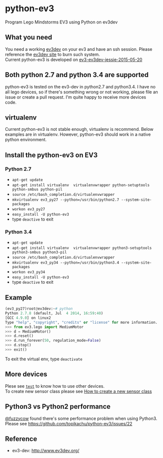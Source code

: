 python-ev3
==========

Program Lego Mindstorms EV3 using Python on ev3dev

## What you need


You need a working [ev3dev](http://www.ev3dev.org/) on your ev3 and have an ssh session. Please reference the [ev3dev site](http://www.ev3dev.org/docs/getting-started/) to burn such system.  
Current python-ev3 is developed on [ev3-ev3dev-jessie-2015-05-20](https://github.com/ev3dev/ev3dev/releases/tag/ev3-ev3dev-jessie-2015-05-201)   

## Both python 2.7 and python 3.4 are supported
python-ev3 is tested on the ev3-dev in python2.7 and python3.4.
I have no all lego devices, so if there's something wrong or not working, please file an issue or create a pull request. I'm quite happy to receive more devices code.

## virtualenv
Current python-ev3 is not stable enough, virtualenv is recommend. Below examples are in virtualenv. However, python-ev3 should work in a native python environment.

## Install the python-ev3 on EV3
### Python 2.7
* ```apt-get update```
* ```apt-get install virtualenv  virtualenvwrapper python-setuptools python-smbus python-pil```
* ```source /etc/bash_completion.d/virtualenvwrapper```
* ```mkvirtualenv ev3_py27 --python=/usr/bin/python2.7 --system-site-packages```
* ```workon ev3_py27```
* ```easy_install -U python-ev3```
* type ```deactive``` to exit

### Python 3.4
* ```apt-get update```
* ```apt-get install virtualenv  virtualenvwrapper python3-setuptools python3-smbus python3-pil```
* ```source /etc/bash_completion.d/virtualenvwrapper```
* ```mkvirtualenv ev3_py34 --python=/usr/bin/python3.4 --system-site-packages```
* ```workon ev3_py34```
* ```easy_install -U python-ev3```
* type ```deactive``` to exit

## Example
```python
(ev3_py27)root@ev3dev:~# python
Python 2.7.8 (default, Jul  4 2014, 16:59:40)
[GCC 4.9.0] on linux2
Type "help", "copyright", "credits" or "license" for more information.
>>> from ev3.lego import MediumMotor
>>> d = MediumMotor()
>>> d.reset()
>>> d.run_forever(50, regulation_mode=False)
>>> d.stop()
>>> exit()
```
To exit the virtual env, type ```deactivate```

## More devices
Plese see [```test```](https://github.com/topikachu/python-ev3/tree/master/test) to know how to use other devices.  
To create new sensor class please see [How to create a new sensor class ](https://github.com/topikachu/python-ev3/wiki/How-to-create-a-new-sensor-class)

## Python3 vs Python2 performance 
[@fuzzycow](https://github.com/fuzzycow) found there's some performance problem when using Python3. Please see https://github.com/topikachu/python-ev3/issues/22
        

## Reference
* ev3-dev: http://www.ev3dev.org/
